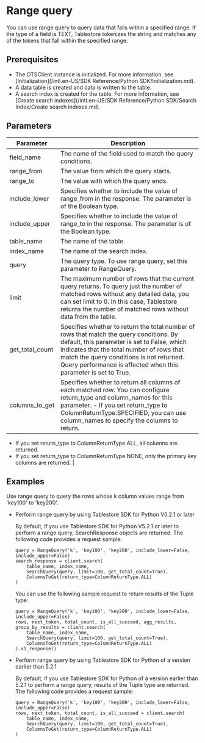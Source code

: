 # Range query

You can use range query to query data that falls within a specified range. If the type of a field is TEXT, Tablestore tokenizes the string and matches any of the tokens that fall within the specified range.

## Prerequisites

-   The OTSClient instance is initialized. For more information, see [Initialization](/intl.en-US/SDK Reference/Python SDK/Initialization.md).
-   A data table is created and data is written to the table.
-   A search index is created for the table. For more information, see [Create search indexes](/intl.en-US/SDK Reference/Python SDK/Search Index/Create search indexes.md).

## Parameters

|Parameter|Description|
|---------|-----------|
|field\_name|The name of the field used to match the query conditions.|
|range\_from|The value from which the query starts.|
|range\_to|The value with which the query ends.|
|include\_lower|Specifies whether to include the value of range\_from in the response. The parameter is of the Boolean type.|
|include\_upper|Specifies whether to include the value of range\_to in the response. The parameter is of the Boolean type.|
|table\_name|The name of the table.|
|index\_name|The name of the search index.|
|query|The query type. To use range query, set this parameter to RangeQuery.|
|limit|The maximum number of rows that the current query returns. To query just the number of matched rows without any detailed data, you can set limit to 0. In this case, Tablestore returns the number of matched rows without data from the table. |
|get\_total\_count|Specifies whether to return the total number of rows that match the query conditions. By default, this parameter is set to False, which indicates that the total number of rows that match the query conditions is not returned. Query performance is affected when this parameter is set to True. |
|columns\_to\_get|Specifies whether to return all columns of each matched row. You can configure return\_type and column\_names for this parameter. -   If you set return\_type to ColumnReturnType.SPECIFIED, you can use column\_names to specify the columns to return.
-   If you set return\_type to ColumnReturnType.ALL, all columns are returned.
-   If you set return\_type to ColumnReturnType.NONE, only the primary key columns are returned. |

## Examples

Use range query to query the rows whose k column values range from 'key100' to 'key200'.

-   Perform range query by using Tablestore SDK for Python V5.2.1 or later

    By default, if you use Tablestore SDK for Python V5.2.1 or later to perform a range query, SearchResponse objects are returned. The following code provides a request sample:

    ```
    query = RangeQuery('k', 'key100', 'key200', include_lower=False, include_upper=False)
    search_response = client.search(
        table_name, index_name, 
        SearchQuery(query, limit=100, get_total_count=True), 
        ColumnsToGet(return_type=ColumnReturnType.ALL)
    )
    ```

    You can use the following sample request to return results of the Tuple type:

    ```
    query = RangeQuery('k', 'key100', 'key200', include_lower=False, include_upper=False)
    rows, next_token, total_count, is_all_succeed, agg_results, group_by_results = client.search(
        table_name, index_name, 
        SearchQuery(query, limit=100, get_total_count=True), 
        ColumnsToGet(return_type=ColumnReturnType.ALL)
    ).v1_response()
    ```

-   Perform range query by using Tablestore SDK for Python of a version earlier than 5.2.1

    By default, if you use Tablestore SDK for Python of a version earlier than 5.2.1 to perform a range query, results of the Tuple type are returned. The following code provides a request sample:

    ```
    query = RangeQuery('k', 'key100', 'key200', include_lower=False, include_upper=False)
    rows, next_token, total_count, is_all_succeed = client.search(
        table_name, index_name, 
        SearchQuery(query, limit=100, get_total_count=True), 
        ColumnsToGet(return_type=ColumnReturnType.ALL)
    )
    ```


